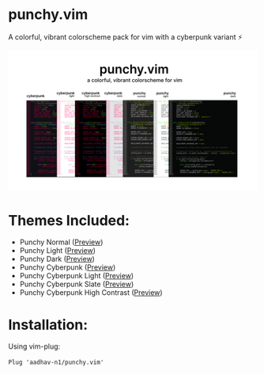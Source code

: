 # punchy.vim
A colorful, vibrant colorscheme pack for vim with a cyberpunk variant :zap:

![Preview](https://github.com/aadhav-n1/punchy.vim/blob/main/previews/github-preview.png)

# Themes Included:

- Punchy Normal ([Preview](https://github.com/aadhav-n1/punchy.vim/blob/main/previews/normal.png))
- Punchy Light ([Preview](https://github.com/aadhav-n1/punchy.vim/blob/main/previews/light.png))
- Punchy Dark ([Preview](https://github.com/aadhav-n1/punchy.vim/blob/main/previews/dark.png))
- Punchy Cyberpunk ([Preview](https://github.com/aadhav-n1/punchy.vim/blob/main/previews/cyberpunk.png))
- Punchy Cyberpunk Light ([Preview](https://github.com/aadhav-n1/punchy.vim/blob/main/previews/cyberpunk-light.png))
- Punchy Cyberpunk Slate ([Preview](https://github.com/aadhav-n1/punchy.vim/blob/main/previews/cyberpunk-slate.png))
- Punchy Cyberpunk High Contrast ([Preview](https://github.com/aadhav-n1/punchy.vim/blob/main/previews/cyberpunk-hc.png))

# Installation:

Using vim-plug:

`Plug 'aadhav-n1/punchy.vim'`
